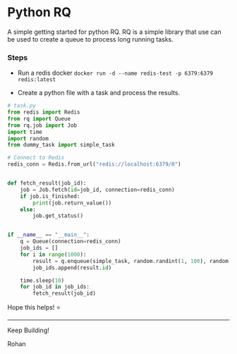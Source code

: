 # Python RQ

A simple getting started for python RQ. RQ is a simple library that use can be used to create a queue to process long running tasks.

### Steps

- Run a redis docker
`docker run -d --name redis-test -p 6379:6379 redis:latest`

- Create a python file with a task and process the results.
```python
# task.py
from redis import Redis
from rq import Queue
from rq.job import Job
import time
import random
from dummy_task import simple_task

# Connect to Redis
redis_conn = Redis.from_url("redis://localhost:6379/0")


def fetch_result(job_id):
    job = Job.fetch(id=job_id, connection=redis_conn)
    if job.is_finished:
        print(job.return_value())
    else:
        job.get_status()


if __name__ == "__main__":
    q = Queue(connection=redis_conn)
    job_ids = []
    for i in range(1000):
        result = q.enqueue(simple_task, random.randint(1, 100), random.randint(1, 100))
        job_ids.append(result.id)

    time.sleep(10)
    for job_id in job_ids:
        fetch_result(job_id)
```

Hope this helps! ⭐️

---
Keep Building!

Rohan 
